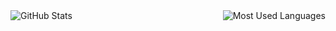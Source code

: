 <div style="display: flex; justify-content: space-between;">
  <img src="https://github-profile-summary-cards.vercel.app/api/cards/stats?username=isdlyusukeshimizu&theme=dark" alt="GitHub Stats" />
  <img src="https://github-readme-stats.vercel.app/api/top-langs/?username=isdlyusukeshimizu&layout=compact&theme=radical" alt="Most Used Languages" />
</div>
